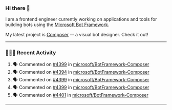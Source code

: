 ### Hi there 👋

I am a frontend engineer currently working on applications and tools for building bots using the [Microsoft Bot Framework](https://dev.botframework.com/).

My latest project is [Composer](https://github.com/microsoft/BotFramework-Composer) -- a visual bot designer. Check it out!

---

### 👨🏻‍💻 Recent Activity

<!--START_SECTION:activity-->
1. 🗣 Commented on [#4399](https://github.com/microsoft/BotFramework-Composer/issues/4399) in [microsoft/BotFramework-Composer](https://github.com/microsoft/BotFramework-Composer)
2. 🗣 Commented on [#4394](https://github.com/microsoft/BotFramework-Composer/issues/4394) in [microsoft/BotFramework-Composer](https://github.com/microsoft/BotFramework-Composer)
3. 🗣 Commented on [#4399](https://github.com/microsoft/BotFramework-Composer/issues/4399) in [microsoft/BotFramework-Composer](https://github.com/microsoft/BotFramework-Composer)
4. 🗣 Commented on [#4399](https://github.com/microsoft/BotFramework-Composer/issues/4399) in [microsoft/BotFramework-Composer](https://github.com/microsoft/BotFramework-Composer)
5. 🗣 Commented on [#4401](https://github.com/microsoft/BotFramework-Composer/issues/4401) in [microsoft/BotFramework-Composer](https://github.com/microsoft/BotFramework-Composer)
<!--END_SECTION:activity-->

---

<!--
**a-b-r-o-w-n/a-b-r-o-w-n** is a ✨ _special_ ✨ repository because its `README.md` (this file) appears on your GitHub profile.

Here are some ideas to get you started:

- 🔭 I’m currently working on ...
- 🌱 I’m currently learning ...
- 👯 I’m looking to collaborate on ...
- 🤔 I’m looking for help with ...
- 💬 Ask me about ...
- 📫 How to reach me: ...
- 😄 Pronouns: ...
- ⚡ Fun fact: ...
-->
